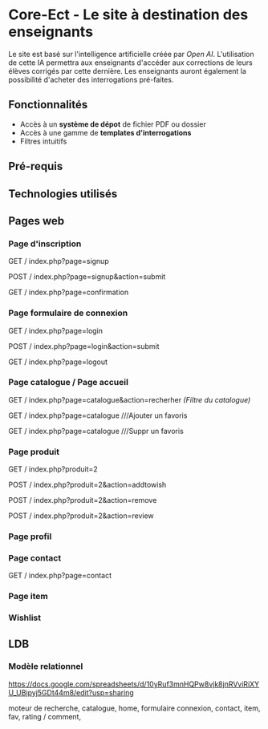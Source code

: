 # Core-Ect - Le site à destination des enseignants
Le site est basé sur l'intelligence artificielle créée par _Open AI_. L'utilisation de cette IA permettra aux enseignants d'accéder aux corrections de leurs élèves corrigés par cette dernière. Les enseignants auront également la possibilité d'acheter des interrogations pré-faites.

## Fonctionnalités
* Accès à un __système de dépot__ de fichier PDF ou dossier
* Accès à une gamme de __templates d'interrogations__
* Filtres intuitifs



## Pré-requis


## Technologies utilisés



## Pages web

### Page d'inscription

GET / index.php?page=signup

POST / index.php?page=signup&action=submit

GET / index.php?page=confirmation


### Page formulaire de connexion

GET / index.php?page=login

POST / index.php?page=login&action=submit

GET / index.php?page=logout

### Page catalogue / Page accueil

GET / index.php?page=catalogue&action=recherher *(Filtre du catalogue)* 

GET / index.php?page=catalogue ///Ajouter un favoris

GET / index.php?page=catalogue ///Suppr un favoris

### Page produit

GET / index.php?produit=2

POST / index.php?produit=2&action=addtowish 

POST / index.php?produit=2&action=remove 

POST / index.php?produit=2&action=review



### Page profil

### Page contact
GET / index.php?page=contact


### Page item

### Wishlist



## LDB
### Modèle relationnel
https://docs.google.com/spreadsheets/d/10yRuf3mnHQPw8vjk8jnRVviRiXYU_UBipyj5GDt44m8/edit?usp=sharing


moteur de recherche, catalogue, home, formulaire connexion, contact, item, fav, rating / comment,




